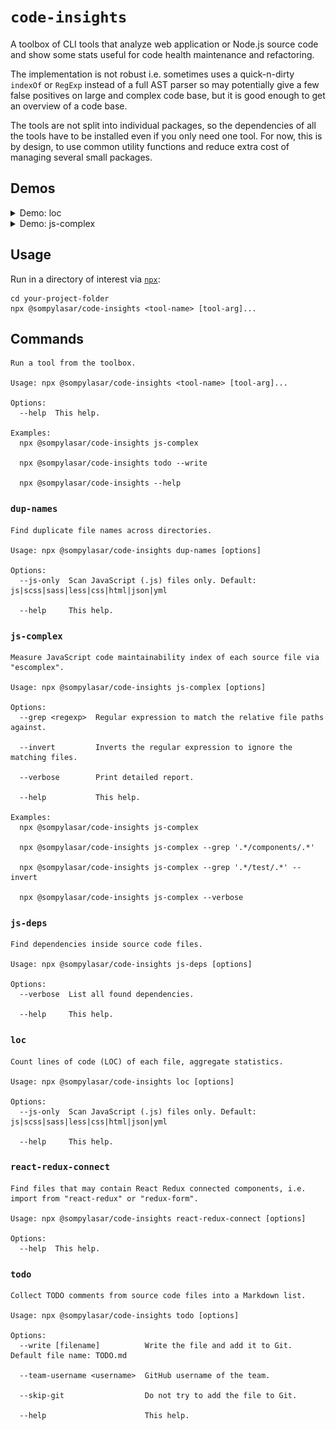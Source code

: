 # `code-insights`

A toolbox of CLI tools that analyze web application or Node.js source code and show some stats useful for code health maintenance and refactoring.

The implementation is not robust i.e. sometimes uses a quick-n-dirty `indexOf` or `RegExp` instead of a full AST parser so may potentially give a few false positives on large and complex code base, but it is good enough to get an overview of a code base.

The tools are not split into individual packages, so the dependencies of all the tools have to be installed even if you only need one tool. For now, this is by design, to use common utility functions and reduce extra cost of managing several small packages.

## Demos

<details>
<summary>Demo: loc</summary>
<img src="./README-demo-loc.png" alt="Demo: loc" />
</details>

<details>
<summary>Demo: js-complex</summary>
<img src="./README-demo-js-complex.png" alt="Demo: js-complex" />
</details>

## Usage

Run in a directory of interest via [`npx`](https://www.npmjs.com/package/npx):

```
cd your-project-folder
npx @sompylasar/code-insights <tool-name> [tool-arg]...
```

## Commands

```
Run a tool from the toolbox.

Usage: npx @sompylasar/code-insights <tool-name> [tool-arg]...

Options:
  --help  This help.

Examples:
  npx @sompylasar/code-insights js-complex

  npx @sompylasar/code-insights todo --write

  npx @sompylasar/code-insights --help

```

### `dup-names`

```
Find duplicate file names across directories.

Usage: npx @sompylasar/code-insights dup-names [options]

Options:
  --js-only  Scan JavaScript (.js) files only. Default: js|scss|sass|less|css|html|json|yml

  --help     This help.

```

### `js-complex`

```
Measure JavaScript code maintainability index of each source file via "escomplex".

Usage: npx @sompylasar/code-insights js-complex [options]

Options:
  --grep <regexp>  Regular expression to match the relative file paths against.

  --invert         Inverts the regular expression to ignore the matching files.

  --verbose        Print detailed report.

  --help           This help.

Examples:
  npx @sompylasar/code-insights js-complex

  npx @sompylasar/code-insights js-complex --grep '.*/components/.*'

  npx @sompylasar/code-insights js-complex --grep '.*/test/.*' --invert

  npx @sompylasar/code-insights js-complex --verbose

```

### `js-deps`

```
Find dependencies inside source code files.

Usage: npx @sompylasar/code-insights js-deps [options]

Options:
  --verbose  List all found dependencies.

  --help     This help.

```

### `loc`

```
Count lines of code (LOC) of each file, aggregate statistics.

Usage: npx @sompylasar/code-insights loc [options]

Options:
  --js-only  Scan JavaScript (.js) files only. Default: js|scss|sass|less|css|html|json|yml

  --help     This help.

```

### `react-redux-connect`

```
Find files that may contain React Redux connected components, i.e. import from "react-redux" or "redux-form".

Usage: npx @sompylasar/code-insights react-redux-connect [options]

Options:
  --help  This help.

```

### `todo`

```
Collect TODO comments from source code files into a Markdown list.

Usage: npx @sompylasar/code-insights todo [options]

Options:
  --write [filename]          Write the file and add it to Git. Default file name: TODO.md

  --team-username <username>  GitHub username of the team.

  --skip-git                  Do not try to add the file to Git.

  --help                      This help.

```
